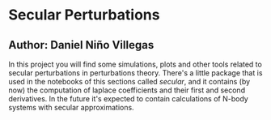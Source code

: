 # Secular Perturbations
## Author: Daniel Niño Villegas

In this project you will find some simulations, plots and other tools related to secular perturbations in perturbations theory. There's a little package that is used in the notebooks of this sections called *secular*, and it contains (by now) the computation of laplace coefficients and their first and second derivatives. In the future it's expected to contain calculations of N-body systems with secular approximations.
